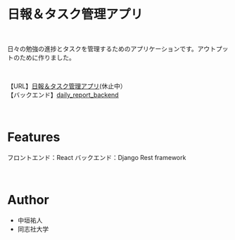 
# 日報＆タスク管理アプリ

<br>

日々の勉強の進捗とタスクを管理するためのアプリケーションです。アウトプットのために作りました。

<br>

【URL】[日報＆タスク管理アプリ](https://nakagaki-yuto.github.io/daily_report_frontend/)(休止中）<br>
【バックエンド】[daily_report_backend](https://github.com/Nakagaki-Yuto/daily_report_backend.git)<br>

<br>
 
# Features

フロントエンド：React
バックエンド：Django Rest framework

<br>
 
# Author
 
* 中垣祐人
* 同志社大学
